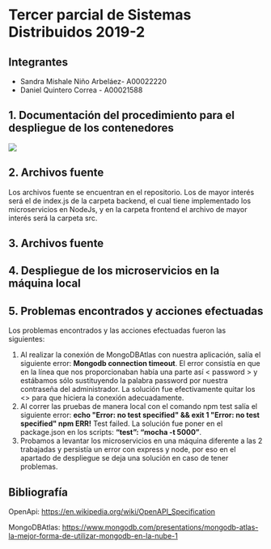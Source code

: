# Tercer parcial de Sistemas Distribuidos 2019-2

## Integrantes
- Sandra Mishale Niño Arbeláez- A00022220
- Daniel Quintero Correa - A00021588

## 1. Documentación del procedimiento para el despliegue de los contenedores

![](images/openapi7.PNG)


## 2. Archivos fuente
Los archivos fuente se encuentran en el repositorio. Los de mayor interés será el de index.js de la carpeta backend, el cual tiene implementado los microservicios en NodeJs, y en la carpeta frontend el archivo de mayor interés será la carpeta src.

## 3. Archivos fuente


## 4. Despliegue de los microservicios en la máquina local





## 5. Problemas encontrados y acciones efectuadas
Los problemas encontrados y las acciones efectuadas fueron las siguientes:
1. Al realizar la conexión de MongoDBAtlas con nuestra aplicación, salía el siguiente error: **Mongodb connection timeout**. El error consistía en que en la línea que nos proporcionaban había una parte así < password > y estábamos sólo sustituyendo la palabra password por nuestra contraseña del administrador. La solución fue efectivamente quitar los <> para que hiciera la conexión adecuadamente. 
2. Al correr las pruebas de manera local con el comando npm test salía el siguiente error: **echo "Error: no test specified" && exit 1 "Error: no test specified" npm ERR!** Test failed. La solución fue poner en el package.json en los scripts: **“test”: “mocha -t 5000”**.
3. Probamos a levantar los microservicios en una máquina diferente a las 2 trabajadas y persistía un error con express y node, por eso en el apartado de despliegue se deja una solución en caso de tener problemas.


## Bibliografía

OpenApi: https://en.wikipedia.org/wiki/OpenAPI_Specification

MongoDBAtlas: https://www.mongodb.com/presentations/mongodb-atlas-la-mejor-forma-de-utilizar-mongodb-en-la-nube-1
